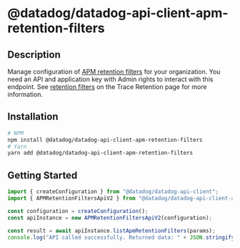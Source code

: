 # @datadog/datadog-api-client-apm-retention-filters

## Description

Manage configuration of [APM retention filters](https://app.datadoghq.com/apm/traces/retention-filters) for your organization. You need an API and application key with Admin rights to interact with this endpoint. See [retention filters](https://docs.datadoghq.com/tracing/trace_pipeline/trace_retention/#retention-filters) on the Trace Retention page for more information.

## Installation

```sh
# NPM
npm install @datadog/datadog-api-client-apm-retention-filters
# Yarn
yarn add @datadog/datadog-api-client-apm-retention-filters
```

## Getting Started
```ts
import { createConfiguration } from "@datadog/datadog-api-client";
import { APMRetentionFiltersApiV2 } from "@datadog/datadog-api-client-apm-retention-filters";

const configuration = createConfiguration();
const apiInstance = new APMRetentionFiltersApiV2(configuration);

const result = await apiInstance.listApmRetentionFilters(params);
console.log("API called successfully. Returned data: " + JSON.stringify(result));
```